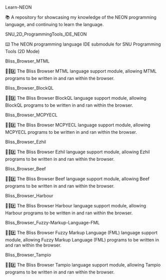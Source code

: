 
Learn-NEON

📚️ A repository for showcasing my knowledge of the NEON programming language, and continuing to learn the language. 

SNU_2D_ProgrammingTools_IDE_NEON

⌨️ The NEON programming language IDE submodule for SNU Programming Tools (2D Mode)

Bliss_Browser_MTML

🌳️🌐️#️⃣️ The Bliss Browser MTML language support module, allowing MTML programs to be written in and ran within the browser.

Bliss_Browser_BlockQL

🌳️🌐️#️⃣️ The Bliss Browser BlockQL language support module, allowing BlockQL programs to be written in and ran within the browser.

Bliss_Browser_MCPYECL

🌳️🌐️#️⃣️ The Bliss Browser MCPYECL language support module, allowing MCPYECL programs to be written in and ran within the browser.

Bliss_Browser_Ezhil

🌳️🌐️#️⃣️ The Bliss Browser Ezhil language support module, allowing Ezhil programs to be written in and ran within the browser.

Bliss_Browser_Beef

🌳️🌐️#️⃣️ The Bliss Browser Beef language support module, allowing Beef programs to be written in and ran within the browser.

Bliss_Browser_Harbour

🌳️🌐️#️⃣️ The Bliss Browser Harbour language support module, allowing Harbour programs to be written in and ran within the browser.

Bliss_Browser_Fuzzy-Markup-Language-FML

🌳️🌐️#️⃣️ The Bliss Browser Fuzzy Markup Language (FML) language support module, allowing Fuzzy Markup Language (FML) programs to be written in and ran within the browser.

Bliss_Browser_Tampio

🌳️🌐️#️⃣️ The Bliss Browser Tampio language support module, allowing Tampio programs to be written in and ran within the browser.

